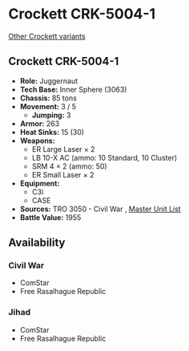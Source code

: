 # Crockett CRK-5004-1 

[Other Crockett variants](../crockett.md) 

## Crockett CRK-5004-1 

- **Role:** Juggernaut 
- **Tech Base:** Inner Sphere (3063) 
- **Chassis:** 85 tons 
- **Movement:** 3 / 5 
  - **Jumping:** 3 
- **Armor:** 263 
- **Heat Sinks:** 15 (30) 
- **Weapons:** 
  - ER Large Laser × 2 
  - LB 10-X AC (ammo: 10 Standard, 10 Cluster) 
  - SRM 4 × 2 (ammo: 50) 
  - ER Small Laser × 2 
- **Equipment:** 
  - C3i 
  - CASE 
- **Sources:** TRO 3050 - Civil War , [Master Unit List](http://masterunitlist.info/Unit/Details/728/crockett-crk-5004-1) 
- **Battle Value:** 1955 

## Availability 

### Civil War 

- ComStar 
- Free Rasalhague Republic 

### Jihad 

- ComStar 
- Free Rasalhague Republic 

